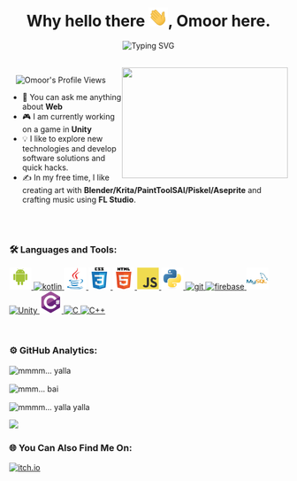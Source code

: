<h1 align="center">
Why hello there <img width="35" src="https://github.com/1999AZZAR/1999AZZAR/blob/main/resources/img/waving.gif">,
Omoor here.
</h1>
<p align="center">
<img src="https://readme-typing-svg.herokuapp.com?font=Fira+Code&pause=1000&center=true&vCenter=true&width=435&lines=Program+Engineering+Student;8th+Place+in+CodeGuru+2021;Web+%26+Game+Developer" alt="Typing SVG" />
</p>

<br/>

<a href="https://omoorion.github.io/threejseffects/">
<img align="right" 
src = "https://omoorion.github.io/omoor.github.io/Images/omerot.png"
width=300 height=200/>
</a>

<p align="left">
&nbsp;&nbsp;&nbsp;<img src="https://komarev.com/ghpvc/?username=omoorion&label=Profile%20views&color=0e75b6&style=flat" alt="Omoor's Profile Views"/>
</p>

- 💬 You can ask me anything about **Web**
- 🎮 I am currently working on a game in **Unity**
- 💡 I like to explore new technologies and develop software solutions and quick hacks.
- ✍️ In my free time, I like creating art with **Blender/Krita/PaintToolSAI/Piskel/Aseprite** and crafting music using **FL Studio**.

<br/>
<br/>

<!-- <h3 align="left"> 
🏆 My top Contributions: 
</h3>


<a href="https://skyline.github.com/Omoorion/2022/">
<img
src = "https://i.ibb.co/dJZBWZ1/My-Contributions-Github2021-Omoor.png"
width=600 height=200/>
</a> -->

<h3 align="left">🛠️ Languages and Tools:</h3>

<p align="left">
  
<a href="https://developer.android.com" target="_blank" rel="noreferrer"> <img src="https://raw.githubusercontent.com/devicons/devicon/master/icons/android/android-original-wordmark.svg" alt="android" width="40" height="40"/> </a>
<a href="https://kotlinlang.org" target="_blank" rel="noreferrer"> <img src="https://www.vectorlogo.zone/logos/kotlinlang/kotlinlang-icon.svg" alt="kotlin" width="40" height="40"/> </a>
<a href="https://www.java.com" target="_blank" rel="noreferrer"> <img src="https://raw.githubusercontent.com/devicons/devicon/master/icons/java/java-original.svg" alt="java" width="40" height="40"/> </a>
<a href="https://www.w3schools.com/css/" target="_blank" rel="noreferrer"> <img src="https://raw.githubusercontent.com/devicons/devicon/master/icons/css3/css3-original-wordmark.svg" alt="css3" width="40" height="40"/> </a>
<a href="https://www.w3.org/html/" target="_blank" rel="noreferrer"> <img src="https://raw.githubusercontent.com/devicons/devicon/master/icons/html5/html5-original-wordmark.svg" alt="html5" width="40" height="40"/> </a> 
<a href="https://developer.mozilla.org/en-US/docs/Web/JavaScript" target="_blank" rel="noreferrer"> <img src="https://raw.githubusercontent.com/devicons/devicon/master/icons/javascript/javascript-original.svg" alt="javascript" width="40" height="40"/> </a> 
<a href="https://www.python.org" target="_blank" rel="noreferrer"> <img src="https://raw.githubusercontent.com/devicons/devicon/master/icons/python/python-original.svg" alt="python" width="40" height="40"/> </a>
<a href="https://git-scm.com/" target="_blank" rel="noreferrer"> <img src="https://www.vectorlogo.zone/logos/git-scm/git-scm-icon.svg" alt="git" width="40" height="40"/> </a>
<a href="https://firebase.google.com/" target="_blank" rel="noreferrer"> <img src="https://www.vectorlogo.zone/logos/firebase/firebase-icon.svg" alt="firebase" width="40" height="40"/> </a>
<a href="https://www.mysql.com/" target="_blank" rel="noreferrer"> <img src="https://raw.githubusercontent.com/devicons/devicon/master/icons/mysql/mysql-original-wordmark.svg" alt="mysql" width="40" height="40"/> </a>
<a href="https://unity.com/" target="_blank" rel="noreferrer"> <img src="https://cdn.freebiesupply.com/logos/large/2x/unity-69-logo-png-transparent.png" alt="Unity" width="40" height="40"/> </a>
<a href="https://www.w3schools.com/cs/" target="_blank" rel="noreferrer"> <img src="https://raw.githubusercontent.com/devicons/devicon/master/icons/csharp/csharp-original.svg" alt="csharp" width="40" height="40"/> </a>
<a href="https://www.learn-c.org/" target="_blank" rel="noreferrer"> <img src="https://raw.githubusercontent.com/abrahamcalf/programming-languages-logos/30a0ecf99188be99a3c75a00efb5be61eca9c382/src/c/c.svg" alt="C" width="40" height="40"/> </a>
<a href="https://cplusplus.com/" target="_blank" rel="noreferrer"> <img src="https://raw.githubusercontent.com/abrahamcalf/programming-languages-logos/30a0ecf99188be99a3c75a00efb5be61eca9c382/src/cpp/cpp.svg" alt="C++" width="40" height="40"/> </a>
  
</p>

<br/>
<h3 align="left">⚙️ GitHub Analytics:</h3>
<p><img align="center" src="https://github-readme-stats.vercel.app/api/top-langs?username=omoorion&show_icons=true&theme=algolia&color='blue'&locale=en&layout=compact" alt="mmmm... yalla" /></p>

<p><img align="center" src="https://github-readme-stats.vercel.app/api?username=omoorion&show_icons=true&theme=algolia&locale=en" alt="mmm... bai" /></p>

<p><img align="center" src="https://github-readme-streak-stats.herokuapp.com/?user=omoorion&theme=algolia" alt="mmmm... yalla yalla" /></p>

<p><img src="https://github-profile-trophy.vercel.app/?username=Omoorion&theme=algolia&no-bg=true"/></p>

<h3 align="left">🌐 You Can Also Find Me On:</h3>
<a href="https://omoor.itch.io/" target="_blank" rel="noreferrer"> <img src="https://www.pinclipart.com/picdir/big/398-3984001_itch-io-logo-clipart.png" alt="itch.io" width="40" height="40"/> </a>
